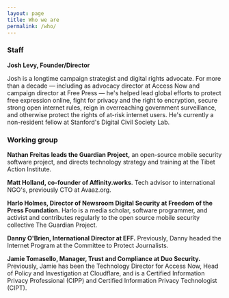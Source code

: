 ```yaml
---
layout: page
title: Who we are
permalink: /who/
---
```


### Staff

**Josh Levy, Founder/Director**

Josh is a longtime campaign strategist and digital rights advocate. For more than a decade — including as advocacy director at Access Now and campaign director at Free Press — he's helped lead global efforts to protect free expression online, fight for privacy and the right to encryption, secure strong open internet rules, reign in overreaching government surveillance, and otherwise protect the rights of at-risk internet users. He's currently a non-resident fellow at Stanford's Digital Civil Society Lab.

### Working group

**Nathan Freitas leads the Guardian Project,** an open-source mobile security software project, and directs technology strategy and training at the Tibet Action Institute.

**Matt Holland, co-founder of Affinity.works**. Tech advisor to international NGO's, previously CTO at Avaaz.org.

**Harlo Holmes, Director of Newsroom Digital Security at Freedom of the Press Foundation.** Harlo is a media scholar, software programmer, and activist and contributes regularly to the open source mobile security collective The Guardian Project. 

**Danny O'Brien, International Director at EFF.** Previously, Danny
headed the Internet Program at the Committee to Protect Journalists.  

**Jamie Tomasello, Manager, Trust and Compliance at Duo Security.** Previously, Jamie has been the Technology Director for Access Now, Head of Policy and Investigation at Cloudflare, and is a Certified Information Privacy Professional (CIPP) and Certified Information Privacy Technologist (CIPT).
